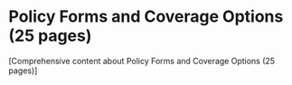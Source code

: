 # Policy Forms and Coverage Options (25 pages)

[Comprehensive content about Policy Forms and Coverage Options (25 pages)]

